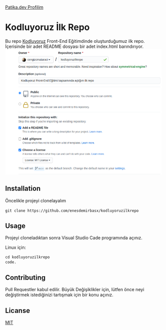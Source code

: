 [Patika.dev Profilim](https://app.patika.dev/enesdemirbasx)
# **Kodluyoruz İlk Repo**
Bu repo [Kodluyoruz](www.kodluyoruz.com) Front-End Eğitimdinde oluşturduğumuz ilk repo. İçerisinde bir adet README dosyası bir adet index.html barındırıyor.
![fotoğraf](https://raw.githubusercontent.com/Kodluyoruz/taskforce/main/git/odev1/figures/github.png)

## **Installation**

Öncelikle projeyi clonelayalım 

`git clone https://github.com/enesdemirbasx/kodluyoruzilkrepo`

## **Usage**
Projeyi cloneladıktan sonra Visual Studio Cade programında açınız.

Linux için:

```
cd kodluyoruzilkrepo
code. 
```
## **Contributing**
Pull Requestler kabul edilir. Büyük Değişiklikler için, lütfen önce neyi değiştirmek istediğinizi tartışmak için bir konu açınız.  

## **Licanse**
[MIT](https://choosealicense.com/licenses/mit/) 